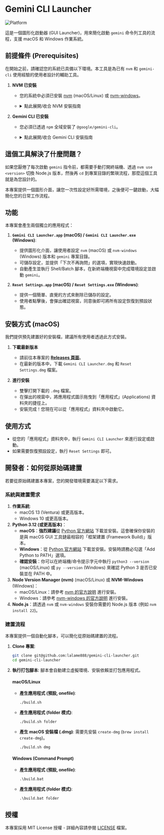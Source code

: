 # Gemini CLI Launcher
![Platform](https://img.shields.io/badge/platform-macOS%20%7C%20Windows-blue.svg)

這是一個圖形化啟動器 (GUI Launcher)，用來簡化啟動 `gemini` 命令列工具的流程，支援 macOS 和 Windows 作業系統。

## 前提條件 (Prerequisites)

在開始之前，請確認您的系統已具備以下環境。本工具是為已有 `nvm` 和 `gemini-cli` 使用經驗的使用者設計的輔助工具。

1.  **NVM 已安裝**
    *   您的系統中必須已安裝 [nvm](https://github.com/nvm-sh/nvm) (macOS/Linux) 或 [nvm-windows](https://github.com/coreybutler/nvm-windows)。
    *   <details>
        <summary>點此展開/收合 NVM 安裝指南</summary>

        > **NVM (Node Version Manager)** 是一個用於管理多個 Node.js 版本的工具。它允許你在不同的專案之間輕鬆切換 Node.js 版本，確保開發環境的隔離與穩定。
        >
        >*   **macOS/Linux**：請參考 [NVM 官方 GitHub 頁面](https://github.com/nvm-sh/nvm) 上的指示進行安裝。通常會是類似以下的指令：
        >    ```bash
        >    curl -o- https://raw.githubusercontent.com/nvm-sh/nvm/v0.39.7/install.sh | bash
        >    ```
        >    或者使用 `wget`：
        >    ```bash
        >    wget -qO- https://raw.githubusercontent.com/nvm-sh/nvm/v0.39.7/install.sh | bash
        >    ```
        >    *(請注意：`v0.39.7` 是撰寫本文時的穩定版本，你可以訪問 [NVM 官方 GitHub 頁面](https://github.com/nvm-sh/nvm) 查看最新版本。)*
        >
        >    安裝後，請務必依照 NVM 的指示設定你的 shell 環境 (例如將 `source ~/.nvm/nvm.sh` 加入到 `.zshrc` 或 `.bash_profile`)。
        >
        >*   **Windows**：請參考 [NVM-Windows 官方 GitHub 頁面](https://github.com/coreybutler/nvm-windows) 上的指示進行安裝。
        >
        >    安裝後，請確保 `nvm` 指令在你的命令提示字元或 PowerShell 中可用。
        >
        >**驗證安裝**：
        >
        >要確認 NVM/NVM-Windows 是否已正確安裝，請執行以下指令：
        >
        >```bash
        >nvm --version
        >```
        >如果顯示版本號，則表示安裝成功。如果看到「command not found」，請確保你已正確設定並載入 shell/環境變數。
        </details>

2.  **Gemini CLI 已安裝**
    *   您必須已透過 `npm` 全域安裝了 `@google/gemini-cli`。
    *   <details>
        <summary>點此展開/收合 Gemini CLI 安裝指南</summary>
        
        > **Gemini CLI** 是一個命令列介面工具，本啟動器旨在簡化其在特定 Node.js 環境下的啟動流程。
        > 
        > **如何安裝 Gemini CLI**：
        > 
        > 請使用以下指令全域安裝 Gemini CLI：
        > 
        > ```bash
        > sudo npm install -g @google/gemini-cli
        > ```
        </details>

## 這個工具解決了什麼問題？

如果您厭倦了每次啟動 `gemini` 指令前，都需要手動打開終端機、透過 `nvm use <version>` 切換 Node.js 版本，然後再 `cd` 到專案目錄的繁瑣流程，那麼這個工具就是為您設計的。

本專案提供一個圖形介面，讓您一次性設定好所需環境，之後便可一鍵啟動，大幅簡化您的日常工作流程。

## 功能

本專案會產生兩個獨立的應用程式：

1.  **`Gemini CLI Launcher.app` (macOS) / `Gemini CLI Launcher.exe` (Windows)**: 
    *   提供圖形化介面，讓使用者設定 `nvm` (macOS) 或 `nvm-windows` (Windows) 版本和 `gemini` 專案目錄。
    *   可儲存設定，並提供「下次不再詢問」的選項，實現快速啟動。
    *   自動產生並執行 Shell/Batch 腳本，在新終端機視窗中完成環境設定並啟動 `gemini`。

2.  **`Reset Settings.app` (macOS) / `Reset Settings.exe` (Windows)**: 
    *   提供一個簡單、直覺的方式來刪除已儲存的設定。
    *   使用者點擊後，會彈出確認視窗，同意後即可將所有設定恢復到預設狀態。

## 安裝方式 (macOS)

我們提供預先建置好的安裝檔，建議所有使用者透過此方式安裝。

1.  **下載最新版本**
    *   請前往本專案的 **[Releases 頁面](https://github.com/lalame888/gemini-cli-launcher/releases)**。
    *   在最新的版本中，下載 `Gemini CLI Launcher.dmg` 和 `Reset Settings.dmg` 檔案。

2.  **進行安裝**
    *   雙擊打開下載的 `.dmg` 檔案。
    *   在彈出的視窗中，將應用程式圖示拖曳到「應用程式」(Applications) 資料夾的捷徑上。
    *   安裝完成！您現在可以從「應用程式」資料夾中啟動它。

## 使用方式

-   從您的「應用程式」資料夾中，執行 `Gemini CLI Launcher` 來進行設定或啟動。
-   如果需要恢復預設設定，執行 `Reset Settings` 即可。



## 開發者：如何從原始碼建置

若要從原始碼建置本專案，您的開發環境需要滿足以下需求。

### 系統與建置需求

1.  **作業系統**:
    *   macOS 13 (Ventura) 或更高版本。
    *   Windows 10 或更高版本。
2.  **Python 3.12 (或更高版本)**：
    *   **macOS**：**強烈建議**從 [Python 官方網站](https://www.python.org/downloads/macos/) 下載並安裝。這會確保你安裝的是與 macOS GUI 工具鏈最相容的「框架建置 (Framework Build)」版本。
    *   **Windows**：從 [Python 官方網站](https://www.python.org/downloads/windows/) 下載並安裝。安裝時請務必勾選「Add Python to PATH」選項。
    *   **確認安裝**：你可以在終端機/命令提示字元中執行 `python3 --version` (macOS/Linux) 或 `py --version` (Windows) 來確認 Python 3 是否已安裝並在 PATH 中。
3.  **Node Version Manager (nvm)** (macOS/Linux) 或 **NVM-Windows** (Windows)：
    *   macOS/Linux：請參考 [nvm 的官方說明](https://github.com/nvm-sh/nvm) 進行安裝。
    *   Windows：請參考 [nvm-windows 的官方說明](https://github.com/coreybutler/nvm-windows) 進行安裝。
4.  **Node.js**：請透過 `nvm` 或 `nvm-windows` 安裝你需要的 Node.js 版本 (例如 `nvm install 22`)。

### 建置流程

本專案提供一個自動化腳本，可以簡化從原始碼建置的流程。

1.  **Clone 專案**:
    ```bash
    git clone git@github.com:lalame888/gemini-cli-launcher.git
    cd gemini-cli-launcher
    ```

2.  **執行打包腳本**:
    腳本會自動建立虛擬環境、安裝依賴並打包應用程式。

    #### macOS/Linux
    
    *   **產生應用程式 (預設, onefile)**:
        ```bash
        ./build.sh
        ```
    *   **產生應用程式 (folder 模式)**:
        ```bash
        ./build.sh folder
        ```
    *   **產生 macOS 安裝檔 (.dmg)**:
        需要先安裝 `create-dmg` (`brew install create-dmg`)。
        ```bash
        ./build.sh dmg
        ```

    #### Windows (Command Prompt)

    *   **產生應用程式 (預設, onefile)**:
        ```cmd
        .\build.bat
        ```
    *   **產生應用程式 (folder 模式)**:
        ```cmd
        .\build.bat folder
        ```


## 授權

本專案採用 MIT License 授權 - 詳細內容請參閱 [LICENSE](LICENSE) 檔案。